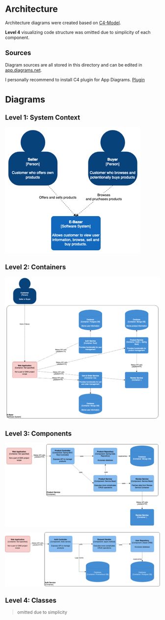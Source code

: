 # Architecture

Architecture diagrams were created based on [C4-Model](https://c4model.com/).

**Level 4** visualizing code structure was omitted due to simplicity of each component.


## Sources

Diagram sources are all stored in this directory and can be edited in [app.diagrams.net](https://app.diagrams.net).

I personally recommend to install C4 plugin for App Diagrams. [Plugin](https://github.com/tobiashochguertel/c4-draw.io)


# Diagrams

## Level 1: System Context

![](https://github.com/Pryx/swa-semestral-project/blob/master/architecture/diagrams_png/System-Context-Diagram.png?raw=true)

## Level 2: Containers

![](https://github.com/Pryx/swa-semestral-project/blob/master/architecture/diagrams_png/Container-Diagram.png?raw=true)

## Level 3: Components

![](https://github.com/Pryx/swa-semestral-project/blob/master/architecture/diagrams_png/Product-Component-Diagram.png?raw=true)

![](https://github.com/Pryx/swa-semestral-project/blob/master/architecture/diagrams_png/Auth-Component-Diagram.png?raw=true)


## Level 4: Classes

> omitted due to simplicity
